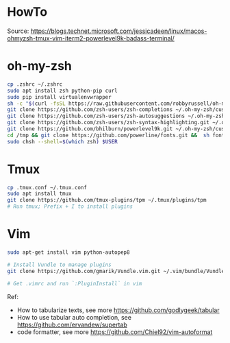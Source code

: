# HowTo

Source: https://blogs.technet.microsoft.com/jessicadeen/linux/macos-ohmyzsh-tmux-vim-iterm2-powerlevel9k-badass-terminal/

# oh-my-zsh

```bash
cp .zshrc ~/.zshrc
sudo apt install zsh python-pip curl
sudo pip install virtualenvwrapper
sh -c "$(curl -fsSL https://raw.githubusercontent.com/robbyrussell/oh-my-zsh/master/tools/install.sh)"
git clone https://github.com/zsh-users/zsh-completions ~/.oh-my-zsh/custom/plugins/zsh-completions
git clone https://github.com/zsh-users/zsh-autosuggestions ~/.oh-my-zsh/custom/plugins/zsh-autosuggestions
git clone https://github.com/zsh-users/zsh-syntax-highlighting.git ~/.oh-my-zsh/custom/plugins/zsh-syntax-highlighting
git clone https://github.com/bhilburn/powerlevel9k.git ~/.oh-my-zsh/custom/themes/powerlevel9k
cd /tmp && git clone https://github.com/powerline/fonts.git &&  sh fonts/install.sh && cd -
sudo chsh --shell=$(which zsh) $USER
```

# Tmux

```bash
cp .tmux.conf ~/.tmux.conf
sudo apt install tmux
git clone https://github.com/tmux-plugins/tpm ~/.tmux/plugins/tpm
# Run tmux; Prefix + I to install plugins
```

# Vim

```bash
sudo apt-get install vim python-autopep8

# Install Vundle to manage plugins
git clone https://github.com/gmarik/Vundle.vim.git ~/.vim/bundle/Vundle.vim

# Get .vimrc and run `:PluginInstall` in vim
```
Ref:
* How to tabularize texts, see more https://github.com/godlygeek/tabular
* How to use tabular auto completion, see https://github.com/ervandew/supertab
* code formatter, see more https://github.com/Chiel92/vim-autoformat
